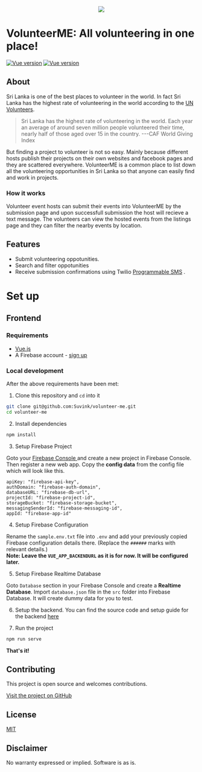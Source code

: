 <a  href="https://www.services.suvink.me/volunteer-me">
<center>
<img src="https://volunteerme.netlify.app/img/logo-full.d473237c.png">
</center>
</a>
 
# VolunteerME: All volunteering in one place!

[![Vue version](https://img.shields.io/badge/Vue-v2-brightgreen)]()
[![Vue version](https://img.shields.io/badge/Licence-MIT-orange)]()


## About

Sri Lanka is one of the best places to volunteer in the world. In fact Sri Lanka has the highest rate of volunteering in the world according to the <a href="https://www.unv.org/Our-stories/Facilitating-dialogue-volunteerism-and-inclusion-Sri-Lanka">UN Volunteers</a>.

> Sri Lanka has the highest rate of volunteering in the world. Each year
> an average of around seven million people volunteered their time,
> nearly half of those aged over 15 in the country.
> ---CAF World Giving Index


But finding a project to volunteer is not so easy. Mainly because different hosts publish their projects on their own websites and facebook pages and they are scattered everywhere. VolunteerME is a common place to list down all the volunteering opportunities in Sri Lanka so that anyone can easily find and work in projects. 

### How it works

Volunteer event hosts can submit their events into VolunteerME by the submission page and upon successfull submission the host will recieve a text message. The volunteers can view the hosted events from the listings page and they can filter the nearby events by location.


## Features

- Submit volunteering oppotunities.
- Search and filter oppotunities
- Receive submission confirmations using Twilio [Programmable SMS](<[https://www.twilio.com/sms](https://www.twilio.com/sms)>) .


# Set up

## Frontend

### Requirements

- [Vue.js](https://vuejs.org/v2/guide/installation.html)
- A Firebase account - [sign up](https://console.firebase.google.com/)


### Local development

After the above requirements have been met:

1. Clone this repository and `cd` into it

```bash
git clone git@github.com:Suvink/volunteer-me.git
cd volunteer-me
```

2. Install dependencies

```bash
npm install
```

3. Setup Firebase Project

Goto your <a href="">Firebase Console </a>and create a new project in Firebase Console. Then register a new web app.
Copy the **config data** from the config file which will look like this.
```
apiKey: "firebase-api-key",
authDomain: "firebase-auth-domain",
databaseURL: "firebase-db-url",
projectId: "firebase-project-id",
storageBucket: "firebase-storage-bucket",
messagingSenderId: "firebase-messaging-id",
appId: "firebase-app-id"
```

4. Setup Firebase Configuration

Rename the `sample.env.txt` file into `.env` and add your previously copied Firebase configuration details there. (Replace the `######` marks with relevant details.)
<br>
**Note: Leave the `VUE_APP_BACKENDURL` as it is for now. It will be configured later.**

5. Setup Firebase Realtime Database

Goto `Database` section in your Firebase Console and create a **Realtime Database**. Import `database.json` file in the `src` folder into Firebase Database. It will create dummy data for you to test.

6. Setup the backend.
You can find the source code and setup guide for the backend <a href="https://github.com/Suvink/volunteerme-functions">here</a>


7. Run the project 

```bash
npm run serve
```



**That's it!**


## Contributing

This project is open source and welcomes contributions. 

[Visit the project on GitHub](https://github.com/Suvink/volunteer-me)

## License

[MIT](http://www.opensource.org/licenses/mit-license.html)

## Disclaimer

No warranty expressed or implied. Software is as is.
